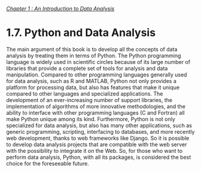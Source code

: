 
[*Chapter 1 : An Introduction to Data Analysis*](./)

# 1.7. Python and Data Analysis

The main argument of this book is to develop all the concepts of data analysis by treating them in terms of Python. The Python programming language is widely used in scientific circles because of its large number of libraries that provide a complete set of tools for analysis and data manipulation.
Compared to other programming languages generally used for data analysis, such as R and MATLAB, Python not only provides a platform for processing data, but also has features that make it unique compared to other languages and specialized applications.
The development of an ever-increasing number of support libraries, the implementation of algorithms of more innovative methodologies, and the ability to interface with other programming languages (C and Fortran) all make Python unique among its kind.
Furthermore, Python is not only specialized for data analysis, but also has many other applications, such as generic programming, scripting, interfacing to databases, and more recently web development, thanks to web frameworks like Django. So it is possible to develop data analysis projects that are compatible with the web server with the possibility to integrate it on the Web.
So, for those who want to perform data analysis, Python, with all its packages, is considered the best choice for the foreseeable future.

